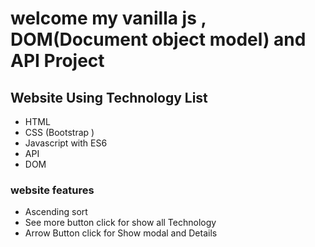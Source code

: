 # welcome my vanilla js , DOM(Document object model) and API Project

## Website Using Technology List

- HTML
- CSS (Bootstrap )
- Javascript with ES6
- API
- DOM

### website features

- Ascending sort
- See more button click for show all Technology
- Arrow Button click for Show modal and Details
